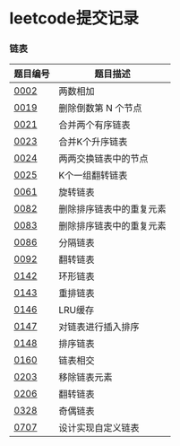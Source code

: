 # leetcode提交记录

### 链表
| 题目编号 | 题目描述 |
| ---- | ----------- |
|[0002](https://leetcode.cn/problems/add-two-numbers/description/)| 两数相加 |
|[0019](https://leetcode.cn/problems/remove-nth-node-from-end-of-list/)| 删除倒数第 N 个节点 |
|[0021](https://leetcode.cn/problems/merge-two-sorted-lists/)| 合并两个有序链表 |
|[0023](https://leetcode.cn/problems/merge-k-sorted-lists/)| 合并K个升序链表 |
|[0024](https://leetcode.cn/problems/swap-nodes-in-pairs/)| 两两交换链表中的节点 |
|[0025](https://leetcode.cn/problems/reverse-nodes-in-k-group/)| K个一组翻转链表 |
|[0061](https://leetcode.cn/problems/rotate-list/)| 旋转链表 |
|[0082](https://leetcode.cn/problems/remove-duplicates-from-sorted-list-ii/)| 删除排序链表中的重复元素 |
|[0083](https://leetcode.cn/problems/remove-duplicates-from-sorted-list/)| 删除排序链表中的重复元素 |
|[0086](https://leetcode.cn/problems/partition-list/)| 分隔链表 |
|[0092](https://leetcode.cn/problems/reverse-linked-list-ii/)| 翻转链表 |
|[0142](https://leetcode.cn/problems/linked-list-cycle-ii/)| 环形链表 |
|[0143](https://leetcode.cn/problems/reorder-list/)| 重排链表 |
|[0146](https://leetcode.cn/problems/lru-cache/)| LRU缓存 |
|[0147](https://leetcode.cn/problems/insertion-sort-list/)| 对链表进行插入排序 |
|[0148](https://leetcode.cn/problems/sort-list/)| 排序链表 |
|[0160](https://leetcode.cn/problems/intersection-of-two-linked-lists/)| 链表相交 |
|[0203](https://leetcode.cn/problems/remove-linked-list-elements/)| 移除链表元素 |
|[0206](https://leetcode.cn/problems/reverse-linked-list/)| 翻转链表 |
|[0328](https://leetcode.cn/problems/odd-even-linked-list/description/)| 奇偶链表 |
|[0707](https://leetcode.cn/problems/add-two-numbers/description/)| 设计实现自定义链表 |
